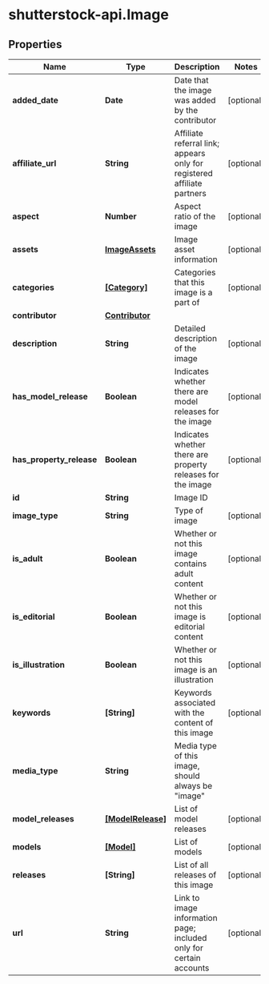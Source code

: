 # shutterstock-api.Image

## Properties
Name | Type | Description | Notes
------------ | ------------- | ------------- | -------------
**added_date** | **Date** | Date that the image was added by the contributor | [optional] 
**affiliate_url** | **String** | Affiliate referral link; appears only for registered affiliate partners | [optional] 
**aspect** | **Number** | Aspect ratio of the image | [optional] 
**assets** | [**ImageAssets**](ImageAssets.md) | Image asset information | [optional] 
**categories** | [**[Category]**](Category.md) | Categories that this image is a part of | [optional] 
**contributor** | [**Contributor**](Contributor.md) |  | 
**description** | **String** | Detailed description of the image | [optional] 
**has_model_release** | **Boolean** | Indicates whether there are model releases for the image | [optional] 
**has_property_release** | **Boolean** | Indicates whether there are property releases for the image | [optional] 
**id** | **String** | Image ID | 
**image_type** | **String** | Type of image | [optional] 
**is_adult** | **Boolean** | Whether or not this image contains adult content | [optional] 
**is_editorial** | **Boolean** | Whether or not this image is editorial content | [optional] 
**is_illustration** | **Boolean** | Whether or not this image is an illustration | [optional] 
**keywords** | **[String]** | Keywords associated with the content of this image | [optional] 
**media_type** | **String** | Media type of this image, should always be \"image\" | 
**model_releases** | [**[ModelRelease]**](ModelRelease.md) | List of model releases | [optional] 
**models** | [**[Model]**](Model.md) | List of models | [optional] 
**releases** | **[String]** | List of all releases of this image | [optional] 
**url** | **String** | Link to image information page; included only for certain accounts | [optional] 


